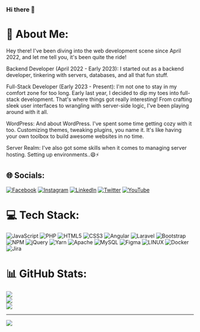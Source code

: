 ### Hi there 👋

# 💫 About Me:
Hey there! I've been diving into the web development scene since April 2022, and let me tell you, it's been quite the ride!

Backend Developer (April 2022 - Early 2023):
I started out as a backend developer, tinkering with servers, databases, and all that fun stuff. 

Full-Stack Developer (Early 2023 - Present):
I'm not one to stay in my comfort zone for too long. Early last year, I decided to dip my toes into full-stack development. That's where things got really interesting! From crafting sleek user interfaces to wrangling with server-side logic, I've been playing around with it all.

WordPress:
And about WordPress. I've spent some time getting cozy with it too. Customizing themes, tweaking plugins, you name it. It's like having your own toolbox to build awesome websites in no time.

Server Realm:
I've also got some skills when it comes to managing server hosting. Setting up environments..😄⚡<br>


## 🌐 Socials:
[![Facebook](https://img.shields.io/badge/Facebook-%231877F2.svg?logo=Facebook&logoColor=white)](https://facebook.com/mido.homs.56) [![Instagram](https://img.shields.io/badge/Instagram-%23E4405F.svg?logo=Instagram&logoColor=white)](https://instagram.com/halim.shabalout) [![LinkedIn](https://img.shields.io/badge/LinkedIn-%230077B5.svg?logo=linkedin&logoColor=white)](https://linkedin.com/in/halim-shabalout-372a24215) [![Twitter](https://img.shields.io/badge/Twitter-%231DA1F2.svg?logo=Twitter&logoColor=white)](https://twitter.com/halimsamoglu) [![YouTube](https://img.shields.io/badge/YouTube-%23FF0000.svg?logo=YouTube&logoColor=white)](https://youtube.com/@UCpKTEU6lpghtdvTpvHeEFvw) 

# 💻 Tech Stack:
![JavaScript](https://img.shields.io/badge/javascript-%23323330.svg?style=plastic&logo=javascript&logoColor=%23F7DF1E) ![PHP](https://img.shields.io/badge/php-%23777BB4.svg?style=plastic&logo=php&logoColor=white) ![HTML5](https://img.shields.io/badge/html5-%23E34F26.svg?style=plastic&logo=html5&logoColor=white) ![CSS3](https://img.shields.io/badge/css3-%231572B6.svg?style=plastic&logo=css3&logoColor=white) ![Angular](https://img.shields.io/badge/angular-%23DD0031.svg?style=plastic&logo=angular&logoColor=white) ![Laravel](https://img.shields.io/badge/laravel-%23FF2D20.svg?style=plastic&logo=laravel&logoColor=white) ![Bootstrap](https://img.shields.io/badge/bootstrap-%23563D7C.svg?style=plastic&logo=bootstrap&logoColor=white) ![NPM](https://img.shields.io/badge/NPM-%23000000.svg?style=plastic&logo=npm&logoColor=white) ![jQuery](https://img.shields.io/badge/jquery-%230769AD.svg?style=plastic&logo=jquery&logoColor=white) ![Yarn](https://img.shields.io/badge/yarn-%232C8EBB.svg?style=plastic&logo=yarn&logoColor=white) ![Apache](https://img.shields.io/badge/apache-%23D42029.svg?style=plastic&logo=apache&logoColor=white) ![MySQL](https://img.shields.io/badge/mysql-%2300f.svg?style=plastic&logo=mysql&logoColor=white) ![Figma](https://img.shields.io/badge/figma-%23F24E1E.svg?style=plastic&logo=figma&logoColor=white) ![LINUX](https://img.shields.io/badge/Linux-FCC624?style=plastic&logo=linux&logoColor=black) ![Docker](https://img.shields.io/badge/docker-%230db7ed.svg?style=plastic&logo=docker&logoColor=white) ![Jira](https://img.shields.io/badge/jira-%230A0FFF.svg?style=plastic&logo=jira&logoColor=white)
# 📊 GitHub Stats:
![](https://github-readme-stats.vercel.app/api?username=abdalhalemshabalout&theme=merko&hide_border=false&include_all_commits=false&count_private=false)<br/>
![](https://github-readme-streak-stats.herokuapp.com/?user=abdalhalemshabalout&theme=merko&hide_border=false)<br/>
![](https://github-readme-stats.vercel.app/api/top-langs/?username=abdalhalemshabalout&theme=merko&hide_border=false&include_all_commits=false&count_private=false&layout=compact)

---
[![](https://visitcount.itsvg.in/api?id=abdalhalemshabalout&icon=0&color=0)](https://visitcount.itsvg.in)

<!-- Proudly created with GPRM ( https://gprm.itsvg.in ) -->
